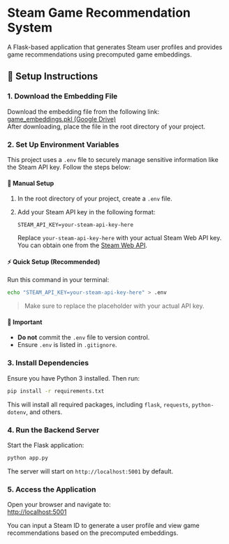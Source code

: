 # Steam Game Recommendation System

A Flask-based application that generates Steam user profiles and provides game recommendations using precomputed game embeddings.

## 🚀 Setup Instructions

### 1. **Download the Embedding File**
Download the embedding file from the following link:  
[game_embeddings.pkl (Google Drive)](https://drive.google.com/file/d/1xPRRwfSXDQE5OsH5dwK41xwcWrLt2VOE/view?usp=sharing)  
After downloading, place the file in the root directory of your project.

### 2. **Set Up Environment Variables**

This project uses a `.env` file to securely manage sensitive information like the Steam API key. Follow the steps below:

#### 📄 Manual Setup

1. In the root directory of your project, create a `.env` file.
2. Add your Steam API key in the following format:

   ```env
   STEAM_API_KEY=your-steam-api-key-here
   ```

   Replace `your-steam-api-key-here` with your actual Steam Web API key. You can obtain one from the [Steam Web API](https://steamcommunity.com/dev/apikey).

#### ⚡ Quick Setup (Recommended)

Run this command in your terminal:

```bash
echo "STEAM_API_KEY=your-steam-api-key-here" > .env
```

> Make sure to replace the placeholder with your actual API key.

#### 🚫 Important

- **Do not** commit the `.env` file to version control.
- Ensure `.env` is listed in `.gitignore`.

### 3. **Install Dependencies**
Ensure you have Python 3 installed. Then run:

```bash
pip install -r requirements.txt
```

This will install all required packages, including `flask`, `requests`, `python-dotenv`, and others.

### 4. **Run the Backend Server**
Start the Flask application:

```bash
python app.py
```

The server will start on `http://localhost:5001` by default.

### 5. **Access the Application**
Open your browser and navigate to:  
[http://localhost:5001](http://localhost:5001)

You can input a Steam ID to generate a user profile and view game recommendations based on the precomputed embeddings.
